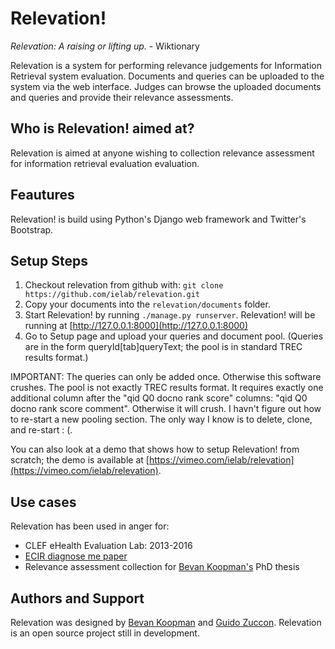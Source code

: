# Relevation!


_Relevation: A raising or lifting up._ - Wiktionary


Relevation is a system for performing relevance judgements for Information Retrieval system evaluation. Documents and queries can be uploaded to the system via the web interface. Judges can browse the uploaded documents and queries and provide their relevance assessments.

## Who is Relevation! aimed at?

Relevation is aimed at anyone wishing to collection relevance assessment for information retrieval evaluation evaluation.

## Feautures

Relevation! is build using Python's Django web framework and Twitter's Bootstrap.

## Setup Steps

1. Checkout relevation from github with: `git clone https://github.com/ielab/relevation.git`
2. Copy your documents into the `relevation/documents` folder.
3. Start Relevation! by running `./manage.py runserver`. Relevation! will be running at [http://127.0.0.1:8000](http://127.0.0.1:8000)
4. Go to Setup page and upload your queries and document pool. (Queries are in the form queryId[tab]queryText; the pool is in standard TREC results format.)

IMPORTANT:
  The queries can only be added once. Otherwise this software crushes.
  The pool is not exactly TREC results format. It requires exactly one additional column after the "qid Q0 docno rank score" columns: "qid Q0 docno rank score comment". Otherwise it will crush.
  I havn't figure out how to re-start a new pooling section. The only way I know is to delete, clone, and re-start : (.
  

You can also look at a demo that shows how to setup Relevation! from scratch; the demo is available at [https://vimeo.com/ielab/relevation](https://vimeo.com/ielab/relevation).

## Use cases

Relevation has been used in anger for:

* CLEF eHealth Evaluation Lab: 2013-2016
* [ECIR diagnose me paper](http://zuccon.net/diagnose-this.html)
* Relevance assessment collection for [Bevan Koopman's](http://koopman.id.au) PhD thesis

## Authors and Support

Relevation was designed by [Bevan Koopman](http://koopman.id.au) and [Guido Zuccon](http://zuccon.net). Relevation is an open source project still in development.
